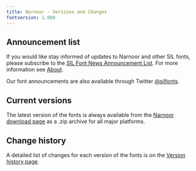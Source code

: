 ```yaml
---
title: Narnoor - Versions and Changes
fontversion: 1.000
---
```


## Announcement list

If you would like stay informed of updates to Narnoor and other SIL fonts, please subscribe to the [SIL Font News Announcement List](https://groups.google.com/a/groups.sil.org/forum/#!forum/sil-font-news). For more information see [About](about.md).

Our font announcements are also available through Twitter [@silfonts](http://twitter.com/silfonts).

## Current versions

The latest version of the fonts is always available from the [Narnoor download page](https://software.sil.org/narnoor/#downloads) as a .zip archive for all major platforms.

## Change history

A detailed list of changes for each version of the fonts is on the [Version history page](history.md).

